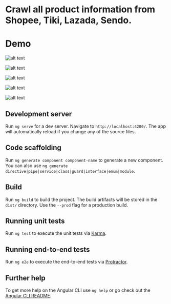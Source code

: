 # Crawl all product information from Shopee, Tiki, Lazada, Sendo.

<h1>Demo</h1>

![alt text](https://scontent.xx.fbcdn.net/v/t1.15752-9/91213697_570869440303383_6874873834818764800_n.png?_nc_cat=101&ccb=1-5&_nc_sid=aee45a&_nc_ohc=FAZ3zcUMs4kAX8MMfOn&_nc_ad=z-m&_nc_cid=0&_nc_ht=scontent.xx&oh=e73051b960b7ea72e58ebf34f72f4593&oe=6182063B)

![alt text](https://scontent.xx.fbcdn.net/v/t1.15752-9/91077633_810243896152746_7184044302547288064_n.png?_nc_cat=102&ccb=1-5&_nc_sid=aee45a&_nc_ohc=63iysRNcq_IAX-PKxag&_nc_ad=z-m&_nc_cid=0&_nc_ht=scontent.xx&oh=90477f2bc0b2da72970c26a8fa4a1107&oe=6184D750)

![alt text](https://scontent.xx.fbcdn.net/v/t1.15752-9/91153598_253226269043882_1676927477726838784_n.png?_nc_cat=100&ccb=1-5&_nc_sid=aee45a&_nc_ohc=v1AkZGEr7YUAX8auN9k&_nc_ad=z-m&_nc_cid=0&_nc_ht=scontent.xx&oh=fd4ec102a064f402b5039fd0d329340e&oe=618344B2)

![alt text](https://scontent.xx.fbcdn.net/v/t1.15752-9/91052107_150887339539525_3826615942893273088_n.png?_nc_cat=111&ccb=1-5&_nc_sid=aee45a&_nc_ohc=xzMPsQoLzikAX9NzmHb&_nc_ad=z-m&_nc_cid=0&_nc_ht=scontent.xx&oh=2574e40d9a3099e546d0501455c0943e&oe=61833A8B)

![alt text](https://scontent.xx.fbcdn.net/v/t1.15752-9/91074945_648885212512759_5605458416119054336_n.png?_nc_cat=107&ccb=1-5&_nc_sid=aee45a&_nc_ohc=Iqdm2XsH6H8AX9TK6iB&_nc_ad=z-m&_nc_cid=0&_nc_ht=scontent.xx&oh=588bc0d8c21f1865437df79bee02bbcb&oe=6182DA3B)

## Development server

Run `ng serve` for a dev server. Navigate to `http://localhost:4200/`. The app will automatically reload if you change any of the source files.

## Code scaffolding

Run `ng generate component component-name` to generate a new component. You can also use `ng generate directive|pipe|service|class|guard|interface|enum|module`.

## Build

Run `ng build` to build the project. The build artifacts will be stored in the `dist/` directory. Use the `--prod` flag for a production build.

## Running unit tests

Run `ng test` to execute the unit tests via [Karma](https://karma-runner.github.io).

## Running end-to-end tests

Run `ng e2e` to execute the end-to-end tests via [Protractor](http://www.protractortest.org/).

## Further help

To get more help on the Angular CLI use `ng help` or go check out the [Angular CLI README](https://github.com/angular/angular-cli/blob/master/README.md).
